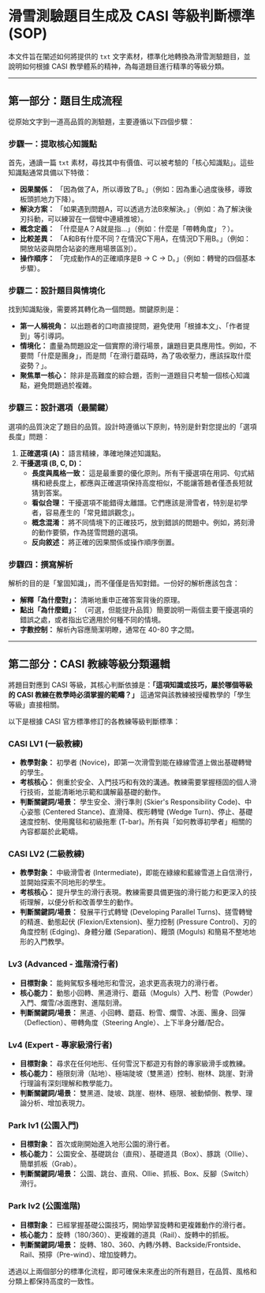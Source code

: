 
# 滑雪測驗題目生成及 CASI 等級判斷標準 (SOP)

本文件旨在闡述如何將提供的 `txt` 文字素材，標準化地轉換為滑雪測驗題目，並說明如何根據 CASI 教學體系的精神，為每道題目進行精準的等級分類。

---

## 第一部分：題目生成流程

從原始文字到一道高品質的測驗題，主要遵循以下四個步驟：

### 步驟一：提取核心知識點

首先，通讀一篇 `txt` 素材，尋找其中有價值、可以被考驗的「核心知識點」。這些知識點通常具備以下特徵：

- **因果關係：** 「因為做了A，所以導致了B。」（例如：因為重心過度後移，導致板頭抓地力下降）。
- **解決方案：** 「如果遇到問題A，可以透過方法B來解決。」（例如：為了解決後刃抖動，可以練習在一個彎中連續推坡）。
- **概念定義：** 「什麼是A？A就是指...」（例如：什麼是「帶轉角度」？）。
- **比較差異：** 「A和B有什麼不同？在情況C下用A，在情況D下用B。」（例如：開放站姿與閉合站姿的應用場景區別）。
- **操作順序：** 「完成動作A的正確順序是B -> C -> D。」（例如：轉彎的四個基本步驟）。

### 步驟二：設計題目與情境化

找到知識點後，需要將其轉化為一個問題。關鍵原則是：

- **第一人稱視角：** 以出題者的口吻直接提問，避免使用「根據本文」、「作者提到」等引導詞。
- **情境化：** 盡量為問題設定一個實際的滑行場景，讓題目更具應用性。例如，不要問「什麼是團身」，而是問「在滑行蘑菇時，為了吸收壓力，應該採取什麼姿勢？」。
- **聚焦單一核心：** 除非是高難度的綜合題，否則一道題目只考驗一個核心知識點，避免問題過於複雜。

### 步驟三：設計選項（最關鍵）

選項的品質決定了題目的品質。設計時遵循以下原則，特別是針對您提出的「選項長度」問題：

1.  **正確選項 (A)：** 語言精練，準確地陳述知識點。
2.  **干擾選項 (B, C, D)：**
    - **長度與風格一致：** 這是最重要的優化原則。所有干擾選項在用詞、句式結構和總長度上，都應與正確選項保持高度相似，不能讓答題者僅憑長短就猜到答案。
    - **看似合理：** 干擾選項不能錯得太離譜。它們應該是滑雪者，特別是初學者，容易產生的「常見錯誤觀念」。
    - **概念混淆：** 將不同情境下的正確技巧，放到錯誤的問題中。例如，將刻滑的動作要領，作為搓雪問題的選項。
    - **反向敘述：** 將正確的因果關係或操作順序倒置。

### 步驟四：撰寫解析

解析的目的是「鞏固知識」，而不僅僅是告知對錯。一份好的解析應該包含：

- **解釋「為什麼對」：** 清晰地重申正確答案背後的原理。
- **點出「為什麼錯」：** （可選，但能提升品質）簡要說明一兩個主要干擾選項的錯誤之處，或者指出它適用於何種不同的情境。
- **字數控制：** 解析內容應簡潔明瞭，通常在 40-80 字之間。

---

## 第二部分：CASI 教練等級分類邏輯

將題目對應到 CASI 等級，其核心判斷依據是：**「這項知識或技巧，屬於哪個等級的 CASI 教練在教學時必須掌握的範疇？」** 這通常與該教練被授權教學的「學生等級」直接相關。

以下是根據 CASI 官方標準修訂的各教練等級判斷標準：

### CASI LV1 (一級教練)
- **教學對象：** 初學者 (Novice)，即第一次滑雪到能在綠線雪道上做出基礎轉彎的學生。
- **考核核心：** 側重於安全、入門技巧和有效的溝通。教練需要掌握穩固的個人滑行技術，並能清晰地示範和講解最基礎的動作。
- **判斷關鍵詞/場景：** 學生安全、滑行準則 (Skier's Responsibility Code)、中心姿態 (Centered Stance)、直滑降、楔形轉彎 (Wedge Turn)、停止、基礎速度控制、使用魔毯和初級拖牽 (T-bar)。所有與「如何教導初學者」相關的內容都屬於此範疇。

### CASI LV2 (二級教練)
- **教學對象：** 中級滑雪者 (Intermediate)，即能在綠線和藍線雪道上自信滑行，並開始探索不同地形的學生。
- **考核核心：** 提升學生的滑行表現。教練需要具備更強的滑行能力和更深入的技術理解，以便分析和改善學生的動作。
- **判斷關鍵詞/場景：** 發展平行式轉彎 (Developing Parallel Turns)、搓雪轉彎的精進、動態起伏 (Flexion/Extension)、壓力控制 (Pressure Control)、刃的角度控制 (Edging)、身體分離 (Separation)、饅頭 (Moguls) 和簡易不整地地形的入門教學。

### Lv3 (Advanced - 進階滑行者)
- **目標對象：** 能夠駕馭多種地形和雪況，追求更高表現力的滑行者。
- **核心能力：** 動態小回轉、黑道滑行、蘑菇（Moguls）入門、粉雪（Powder）入門、爛雪/冰面應對、進階刻滑。
- **判斷關鍵詞/場景：** 黑道、小回轉、蘑菇、粉雪、爛雪、冰面、團身、回彈（Deflection）、帶轉角度（Steering Angle）、上下半身分離/配合。

### Lv4 (Expert - 專家級滑行者)
- **目標對象：** 尋求在任何地形、任何雪況下都遊刃有餘的專家級滑手或教練。
- **核心能力：** 極限刻滑（貼地）、極端陡坡（雙黑道）控制、樹林、跳崖、對滑行理論有深刻理解和教學能力。
- **判斷關鍵詞/場景：** 雙黑道、陡坡、跳崖、樹林、極限、被動傾倒、教學、理論分析、增加表現力。

### Park lv1 (公園入門)
- **目標對象：** 首次或剛開始進入地形公園的滑行者。
- **核心能力：** 公園安全、基礎跳台（直飛）、基礎道具（Box）、豚跳（Ollie）、簡單抓板（Grab）。
- **判斷關鍵詞/場景：** 公園、跳台、直飛、Ollie、抓板、Box、反腳（Switch）滑行。

### Park lv2 (公園進階)
- **目標對象：** 已經掌握基礎公園技巧，開始學習旋轉和更複雜動作的滑行者。
- **核心能力：** 旋轉（180/360）、更複雜的道具（Rail）、旋轉中的抓板。
- **判斷關鍵詞/場景：** 旋轉、180、360、內轉/外轉、Backside/Frontside、Rail、預擰（Pre-wind）、增加旋轉力。

透過以上兩個部分的標準化流程，即可確保未來產出的所有題目，在品質、風格和分類上都保持高度的一致性。
